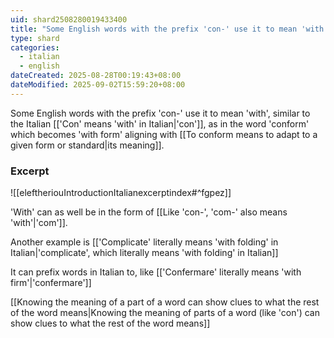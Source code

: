 ```yaml
---
uid: shard2508280019433400
title: "Some English words with the prefix 'con-' use it to mean 'with', similar to the Italian 'con', as in the word 'conform'"
type: shard
categories:
  - italian
  - english
dateCreated: 2025-08-28T00:19:43+08:00
dateModified: 2025-09-02T15:59:20+08:00
---
```

Some English words with the prefix 'con-' use it to mean 'with', similar to the Italian [['Con' means 'with' in Italian|'con']], as in the word 'conform' which becomes 'with form' aligning with [[To conform means to adapt to a given form or standard|its meaning]]. 
### Excerpt
![[eleftheriouIntroductionItalianexcerptindex#^fgpez]]

'With' can as well be in the form of [[Like 'con-', 'com-' also means 'with'|'com']].

Another example is [['Complicate' literally means 'with folding' in Italian|'complicate', which literally means 'with folding' in Italian]]

It can prefix words in Italian to, like [['Confermare' literally means 'with firm'|'confermare']]

[[Knowing the meaning of a part of a word can show clues to what the rest of the word means|Knowing the meaning of parts of a word (like 'con') can show clues to what the rest of the word means]]